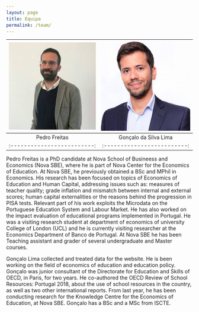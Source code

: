 ```yaml
---
layout: page
title: Equipa
permalink: /team/
---
```


![](/assets/team/pedro-freitas.jpg)  |  ![](/assets/team/gonalo_silva_lima.jpg)
:-------------------------:|:-------------------------:
Pedro Freitas             | Gonçalo da Silva Lima 
:-------------------------:|:-------------------------:

Pedro Freitas is a PhD candidate at Nova School of Busineess and Economics (Nova SBE), where he is part of Nova Center for the Economics of Education. At Nova SBE, he previously obtained a BSc and MPhil in Economics. His research has been focused on topics of Economics of Education and Human Capital, addressing issues such as: measures of teacher quality; grade inflation and mismatch between internal and external scores; human capital externalities or the reasons behind the progression in PISA tests. Relevant part of his work exploits the Microdata on the Portuguese Education System and Labour Market. He has also worked on the impact evaluation of educational programs implemented in Portugal. He was a visiting research student at department of economics of university College of London (UCL) and he is currently visiting researcher at the Economics Department of Banco de Portugal. At Nova SBE he has been Teaching assistant and grader of several undergraduate and Master courses. 

Gonçalo Lima collected and treated data for the website. He is been working on the field of economics of education and education policy. Gonçalo was junior consultant of the Directorate for Education and Skills of OECD, in Paris, for two years. He co-authored the OECD Review of School Resources: Portugal 2018, about the use of school resources in the country, as well as two other international reports. From last year, he has been conducting research for the Knowledge Centre for the Economics of Education, at Nova SBE. Gonçalo has a BSc and a MSc from ISCTE. 
